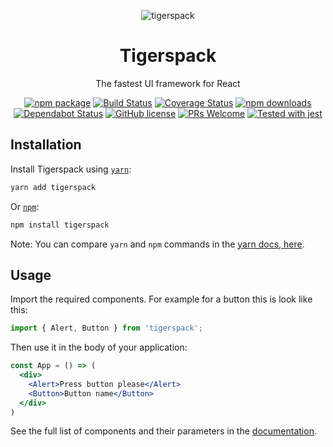 <div align="center">

![tigerspack](https://repository-images.githubusercontent.com/15434876/240f4a80-7e65-11ea-8ea4-312923547ceb)

# Tigerspack

The fastest UI framework for React

[![npm package](https://img.shields.io/npm/v/tigerspack)](https://www.npmjs.com/package/tigerspack)
[![Build Status](https://travis-ci.org/tigerspack/tigerspack.svg?branch=master)](https://travis-ci.org/tigerspack/tigerspack)
[![Coverage Status](https://coveralls.io/repos/github/tigerspack/tigerspack/badge.svg?branch=master)](https://coveralls.io/github/tigerspack/tigerspack?branch=master)
[![npm downloads](https://img.shields.io/npm/dm/tigerspack)](https://www.npmjs.com/package/tigerspack)
[![Dependabot Status](https://api.dependabot.com/badges/status?host=github&repo=tigerspack/tigerspack)](https://dependabot.com)
[![GitHub license](https://img.shields.io/badge/license-MIT-blue.svg)](https://github.com/tigerspack/tigerspack/blob/master/LICENSE)
[![PRs Welcome](https://img.shields.io/badge/PRs-welcome-brightgreen.svg)](https://github.com/tigerspack/tigerspack/blob/master/CONTRIBUTING.md)
[![Tested with jest](https://img.shields.io/badge/tested_with-jest-99424f.svg)](https://github.com/facebook/jest)

</div>


## Installation
Install Tigerspack using [`yarn`](https://yarnpkg.com/en/package/jest):

```bash
yarn add tigerspack
```

Or [`npm`](https://www.npmjs.com/):

```bash
npm install tigerspack
```

Note: You can compare `yarn` and `npm` commands in the [yarn docs, here](https://yarnpkg.com/en/docs/migrating-from-npm#toc-cli-commands-comparison).

## Usage
Import the required components. For example for a button this is look like this:
```jsx harmony
import { Alert, Button } from 'tigerspack';
```
Then use it in the body of your application:

```jsx harmony
const App = () => (
  <div>
    <Alert>Press button please</Alert>
    <Button>Button name</Button>
  </div>
)
```
See the full list of components and their parameters in the  [documentation](https://tigerspack.com/docs/components/alert).
